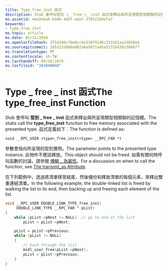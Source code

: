 ```yaml
---
title: Type_free_inst 函式
description: Stub 會呼叫型別 \_ free \_ inst 函式來釋出與所呈現類型相關聯的記憶體。
ms.assetid: 4ee2e6a6-b506-445f-adaf-3705228defa7
keywords:
- type_free_inst
ms.topic: article
ms.date: 05/31/2018
ms.openlocfilehash: 3754106cf8e0cc6e338f91d6c233181aa33038eb
ms.sourcegitcommit: 2d531328b6ed82d4ad971a45a5131b430c5866f7
ms.translationtype: MT
ms.contentlocale: zh-TW
ms.lasthandoff: 09/16/2019
ms.locfileid: "103840048"
---
```

# <a name="the-type_free_inst-function"></a><span data-ttu-id="f7bcc-104">Type \_ free \_ inst 函式</span><span class="sxs-lookup"><span data-stu-id="f7bcc-104">The type\_free\_inst Function</span></span>

<span data-ttu-id="f7bcc-105">Stub 會呼叫 **型別 \_ free \_ inst** 函式來釋出與所呈現類型相關聯的記憶體。</span><span class="sxs-lookup"><span data-stu-id="f7bcc-105">The stubs call the **type\_free\_inst** function to free memory associated with the presented type.</span></span> <span data-ttu-id="f7bcc-106">函式定義如下：</span><span class="sxs-lookup"><span data-stu-id="f7bcc-106">The function is defined as:</span></span>

``` syntax
void __RPC_USER <type>_free_inst(<type> __RPC_FAR *)
```

<span data-ttu-id="f7bcc-107">參數會指向所呈現的型別實例。</span><span class="sxs-lookup"><span data-stu-id="f7bcc-107">The parameter points to the presented type instance.</span></span> <span data-ttu-id="f7bcc-108">此物件不應該釋放。</span><span class="sxs-lookup"><span data-stu-id="f7bcc-108">This object should not be freed.</span></span> <span data-ttu-id="f7bcc-109">如需有關何時呼叫函數的討論，請參閱 [傳輸 \_ 為屬性](the-transmit-as-attribute.md)。</span><span class="sxs-lookup"><span data-stu-id="f7bcc-109">For a discussion on when to call the function, see [The transmit\_as Attribute](the-transmit-as-attribute.md).</span></span>

<span data-ttu-id="f7bcc-110">在下列範例中，透過將清單移至結尾，然後備份和釋放清單的每個元素，來釋出雙重連結清單。</span><span class="sxs-lookup"><span data-stu-id="f7bcc-110">In the following example, the double-linked list is freed by walking the list to its end, then backing up and freeing each element of the list.</span></span>


```C++
void __RPC_USER DOUBLE_LINK_TYPE_free_inst(
     DOUBLE_LINK_TYPE __RPC_FAR * pList)
{
    while (pList->pNext != NULL)  // go to end of the list
        pList = pList->pNext;

    pList = pList->pPrevious;
    while (pList != NULL) 
    {  
        // back through the list
        midl_user_free(pList->pNext);
        pList = pList->pPrevious;
    }
} 
```



 

 




